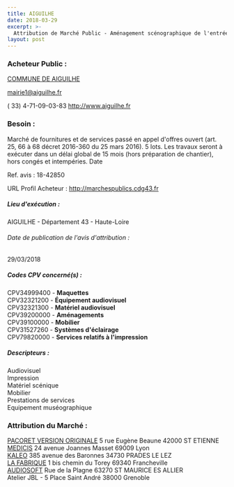 ```yaml
---
title: AIGUILHE
date: 2018-03-29
excerpt: >-
  Attribution de Marché Public - Aménagement scénographique de l'entrée du Rocher Saint Michel d'Aiguilhe-rue du Rocher - 43000 AIGUILHE
layout: post
---
```


### Acheteur Public : 
<a href="/acheteur-33/siren-214300022"> COMMUNE DE AIGUILHE</a><br/>



mairie1@aiguilhe.fr

( 33) 4-71-09-03-83
http://www.aiguilhe.fr
### Besoin :

Marché de fournitures et de services passé en appel d'offres ouvert (art. 25, 66 à 68 décret 2016-360 du 25 mars 2016). 5 lots. Les travaux seront à exécuter dans un délai global de 15 mois (hors préparation de chantier), hors congés et intempéries. Date

Ref. avis : 18-42850

URL Profil Acheteur : http://marchespublics.cdg43.fr

##### Lieu d'exécution :

AIGUILHE - Département 43 - Haute-Loire

###### Date de publication de l'avis d'attribution : 
29/03/2018

##### Codes CPV concerné(s) :
CPV34999400 - **Maquettes** <br/>
CPV32321200 - **Équipement audiovisuel** <br/>
CPV32321300 - **Matériel audiovisuel** <br/>
CPV39200000 - **Aménagements** <br/>
CPV39100000 - **Mobilier** <br/>
CPV31527260 - **Systèmes d'éclairage** <br/>
CPV79820000 - **Services relatifs à l'impression** <br/>

##### Descripteurs :
Audiovisuel <br/>
Impression <br/>
Matériel scénique <br/>
Mobilier <br/>
Prestations de services <br/>
Equipement muséographique <br/>

### Attribution du Marché :
<a href="/entreprise-263/siren-480664549"> PACORET VERSION ORIGINALE</a>    5 rue Eugène Beaune 42000 ST ETIENNE <br/>
<a href="/entreprise-257/siren-380378885"> MEDICIS</a>    24 avenue Joannes Masset 69009 Lyon <br/>
<a href="/entreprise-264/siren-487576886"> KALEO</a>    385 avenue des Baronnes 34730 PRADES LE LEZ <br/>
<a href="/entreprise-265/siren-504733684"> LA FABRIQUE</a>    1 bis chemin du Torey 69340 Francheville <br/>
<a href="/entreprise-257/siren-383931979"> AUDIOSOFT</a>    Rue de la Plagne 63270 ST MAURICE ES ALLIER <br/>
Atelier JBL - 5 Place Saint André 38000 Grenoble <br/>
